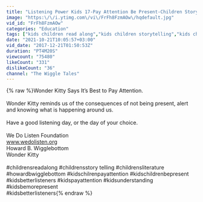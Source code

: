 ```yaml
---
title: "Listening Power Kids 17-Pay Attention Be Present-Children Story Telling Read Along-Wonder Kitty"
image: "https:\/\/i.ytimg.com\/vi\/FrFh8FzmAOw\/hqdefault.jpg"
vid_id: "FrFh8FzmAOw"
categories: "Education"
tags: ["kids children read along","kids children storytelling","kids children listen better"]
date: "2021-10-21T10:05:57+03:00"
vid_date: "2017-12-21T01:50:53Z"
duration: "PT4M20S"
viewcount: "75480"
likeCount: "331"
dislikeCount: "36"
channel: "The Wiggle Tales"
---
```

{% raw %}Wonder Kitty Says It’s Best to Pay Attention. <br /><br />Wonder Kitty reminds us of the consequences of not being present, alert and knowing what is happening around us.<br /><br />Have a good listening day, or the day of your choice.<br /><br />We Do Listen Foundation <br />www.wedolisten.org<br />Howard B. Wigglebottom<br />Wonder Kitty<br /><br />#childrensreadalong #childrensstory telling #childrensliterature #howardbwigglebottom #kidschilrenpayattention #kidschildrenbepresent #kidsbetterlisteners #kidspayattention #kidsunderstanding #kidsbemorepresent<br />#kidsbetterlisteners{% endraw %}
